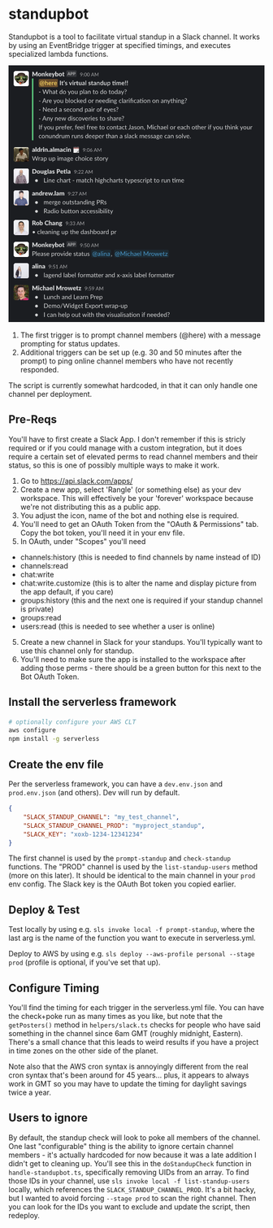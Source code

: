 # standupbot

Standupbot is a tool to facilitate virtual standup in a Slack channel. It works by using an EventBridge trigger at specified timings, and executes specialized lambda functions.

![sample functionality in Slack](docs/screenshot.png)

1. The first trigger is to prompt channel members (@here) with a message prompting for status updates.
2. Additional triggers can be set up (e.g. 30 and 50 minutes after the prompt) to ping online channel members who have not recently responded.

The script is currently somewhat hardcoded, in that it can only handle one channel per deployment.

## Pre-Reqs

You'll have to first create a Slack App. I don't remember if this is stricly required or if you could manage with a custom integration, but it does require a certain set of elevated perms to read channel members and their status, so this is one of possibly multiple ways to make it work.

1. Go to https://api.slack.com/apps/
2. Create a new app, select 'Rangle' (or something else) as your dev workspace. This will effectively be your 'forever' workspace because we're not distributing this as a public app.
3. You adjust the icon, name of the bot and nothing else is required.
4. You'll need to get an OAuth Token from the "OAuth & Permissions" tab. Copy the bot token, you'll need it in your env file.
5. In OAuth, under "Scopes" you'll need 
  * channels:history (this is needed to find channels by name instead of ID)
  * channels:read
  * chat:write
  * chat:write.customize (this is to alter the name and display picture from the app default, if you care)
  * groups:history (this and the next one is required if your standup channel is private)
  * groups:read
  * users:read (this is needed to see whether a user is online)
5. Create a new channel in Slack for your standups. You'll typically want to use this channel only for standup.
6. You'll need to make sure the app is installed to the workspace after adding those perms - there should be a green button for this next to the Bot OAuth Token.

## Install the serverless framework

```bash
# optionally configure your AWS CLT
aws configure
npm install -g serverless
```

## Create the env file

Per the serverless framework, you can have a `dev.env.json` and `prod.env.json` (and others). Dev will run by default.

```json
{
    "SLACK_STANDUP_CHANNEL": "my_test_channel",
    "SLACK_STANDUP_CHANNEL_PROD": "myproject_standup",
    "SLACK_KEY": "xoxb-1234-12341234"
}
```
The first channel is used by the `prompt-standup` and `check-standup` functions.
The "PROD" channel is used by the `list-standup-users` method (more on this later). It should be identical to the main channel in your `prod` env config.
The Slack key is the OAuth Bot token you copied earlier.

## Deploy & Test

Test locally by using e.g. `sls invoke local -f prompt-standup`, where the last arg is the name of the function you want to execute in serverless.yml.

Deploy to AWS by using e.g. `sls deploy --aws-profile personal --stage prod` (profile is optional, if you've set that up).

## Configure Timing

You'll find the timing for each trigger in the serverless.yml file. You can have the check+poke run as many times as you like, but note that the `getPosters()` method in `helpers/slack.ts` checks for people who have said something in the channel since 6am GMT (roughly midnight, Eastern). There's a small chance that this leads to weird results if you have a project in time zones on the other side of the planet.

Note also that the AWS cron syntax is annoyingly different from the real cron syntax that's been around for 45 years... plus, it appears to always work in GMT so you may have to update the timing for daylight savings twice a year.

## Users to ignore

By default, the standup check will look to poke all members of the channel. One last "configurable" thing is the ability to ignore certain channel members - it's actually hardcoded for now because it was a late addition I didn't get to cleaning up. You'll see this in the `doStandupCheck` function in `handle-standupbot.ts`, specifically removing UIDs from an array. To find those IDs in your channel, use `sls invoke local -f list-standup-users` locally, which references the `SLACK_STANDUP_CHANNEL_PROD`. It's a bit hacky, but I wanted to avoid forcing `--stage prod` to scan the right channel. Then you can look for the IDs you want to exclude and update the script, then redeploy.